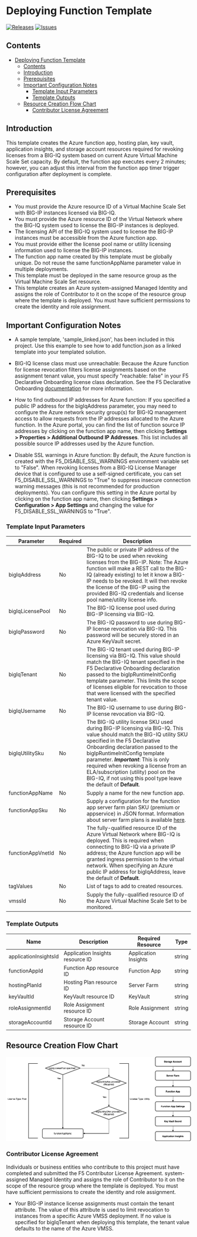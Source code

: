# Deploying Function Template

[![Releases](https://img.shields.io/github/release/f5networks/f5-azure-arm-templates-v2.svg)](https://github.com/f5networks/f5-azure-arm-templates-v2/releases)
[![Issues](https://img.shields.io/github/issues/f5networks/f5-azure-arm-templates-v2.svg)](https://github.com/f5networks/f5-azure-arm-templates-v2/issues)


## Contents

- [Deploying Function Template](#deploying-function-template)
  - [Contents](#contents)
  - [Introduction](#introduction)
  - [Prerequisites](#prerequisites)
  - [Important Configuration Notes](#important-configuration-notes)
    - [Template Input Parameters](#template-input-parameters)
    - [Template Outputs](#template-outputs)
  - [Resource Creation Flow Chart](#resource-creation-flow-chart)
    - [Contributor License Agreement](#contributor-license-agreement)

## Introduction

This template creates the Azure function app, hosting plan, key vault, application insights, and storage account resources required for revoking licenses from a BIG-IQ system based on current Azure Virtual Machine Scale Set capacity. By default, the function app executes every 2 minutes; however, you can adjust this interval from the function app timer trigger configuration after deployment is complete.


## Prerequisites

- You must provide the Azure resource ID of a Virtual Machine Scale Set with BIG-IP instances licensed via BIG-IQ.
- You must provide the Azure resource ID of the Virtual Network where the BIG-IQ system used to license the BIG-IP instances is deployed.
- The licensing API of the BIG-IQ system used to license the BIG-IP instances must be accessible from the Azure function app.
- You must provide either the license pool name or utility licensing information used to license the BIG-IP instances.
- The function app name created by this template must be globally unique. Do not reuse the same functionAppName parameter value in multiple deployments.
- This template must be deployed in the same resource group as the Virtual Machine Scale Set resource.
- This template creates an Azure system-assigned Managed Identity and assigns the role of Contributor to it on the scope of the resource group where the template is deployed. You must have sufficient permissions to create the identity and role assignment.

## Important Configuration Notes

 - A sample template, 'sample_linked.json', has been included in this project. Use this example to see how to add function.json as a linked template into your templated solution.
 
 - BIG-IQ license class must use unreachable: Because the Azure function for license revocation filters license assignments based on the assignment tenant value, you must specify "reachable: false" in your F5 Declarative Onboarding license class declaration. See the F5 Declarative Onboarding [documentation](https://clouddocs.f5.com/products/extensions/f5-declarative-onboarding/latest/big-iq-licensing.html#license-class) for more information.

 - How to find outbound IP addresses for Azure function: If you specified a public IP address for the bigIqAddress parameter, you may need to configure the Azure network security group(s) for BIG-IQ management access to allow requests from the IP addresses allocated to the Azure function. In the Azure portal, you can find the list of function source IP addresses by clicking on the function app name, then clicking **Settings > Properties > Additional Outbound IP Addresses**. This list includes all possible source IP addresses used by the Azure function. 

- Disable SSL warnings in Azure function: By default, the Azure function is created with the F5_DISABLE_SSL_WARNINGS environment variable set to "False". When revoking licenses from a BIG-IQ License Manager device that is configured to use a self-signed certificate, you can set F5_DISABLE_SSL_WARNINGS to "True" to suppress insecure connection warning messages (this is not recommended for production deployments). You can configure this setting in the Azure portal by clicking on the function app name, then clicking **Settings > Configuration > App Settings** and changing the value for F5_DISABLE_SSL_WARNINGS to "True".


### Template Input Parameters

| Parameter | Required | Description |
| --- | --- | --- |
| bigIqAddress | No | The public or private IP address of the BIG-IQ to be used when revoking licenses from the BIG-IP. Note: The Azure function will make a REST call to the BIG-IQ (already existing) to let it know a BIG-IP needs to be revoked. It will then revoke the license of the BIG-IP using the provided BIG-IQ credentials and license pool name/utility license info. |
| bigIqLicensePool | No | The BIG-IQ license pool used during BIG-IP licensing via BIG-IQ. |
| bigIqPassword | No | The BIG-IQ password to use during BIG-IP license revocation via BIG-IQ. This password will be securely stored in an Azure KeyVault secret. |
| bigIqTenant | No | The BIG-IQ tenant used during BIG-IP licensing via BIG-IQ. This value should match the BIG-IQ tenant specified in the F5 Declarative Onboarding declaration passed to the bigIpRuntimeInitConfig template parameter. This limits the scope of licenses eligible for revocation to those that were licensed with the specified tenant value. |
| bigIqUsername | No | The BIG-IQ username to use during BIG-IP license revocation via BIG-IQ. |
| bigIqUtilitySku | No | The BIG-IQ utility license SKU used during BIG-IP licensing via BIG-IQ. This value should match the BIG-IQ utility SKU specified in the F5 Declarative Onboarding declaration passed to the bigIpRuntimeInitConfig template parameter. ***Important***: This is only required when revoking a license from an ELA/subscription (utility) pool on the BIG-IQ, if not using this pool type leave the default of **Default**. |
| functionAppName | No | Supply a name for the new function app. |
| functionAppSku | No | Supply a configuration for the function app server farm plan SKU (premium or appservice) in JSON format. Information about server farm plans is available [here](https://docs.microsoft.com/en-us/azure/templates/microsoft.web/2018-02-01/serverfarms). |
| functionAppVnetId | No | The fully-qualified resource ID of the Azure Virtual Network where BIG-IQ is deployed. This is required when connecting to BIG-IQ via a private IP address; the Azure function app will be granted ingress permission to the virtual network. When specifying an Azure public IP address for bigIqAddress, leave the default of **Default**. |
| tagValues| No | List of tags to add to created resources. |
| vmssId | No | Supply the fully-qualified resource ID of the Azure Virtual Machine Scale Set to be monitored. |

### Template Outputs

| Name | Description | Required Resource | Type | 
| --- | --- | --- | --- |
| applicationInsightsId | Application Insights resource ID | Application Insights | string |
| functionAppId | Function App resource ID | Function App | string |
| hostingPlanId | Hosting Plan resource ID | Server Farm | string |
| keyVaultId | KeyVault resource ID | KeyVault | string |
| roleAssignmentId | Role Assignment resource ID | Role Assignment | string |
| storageAccountId | Storage Account resource ID | Storage Account | string |

## Resource Creation Flow Chart

![Resource Creation Flow Chart](https://github.com/F5Networks/f5-azure-arm-templates-v2/blob/v1.3.0.0/examples/images/azure-function-module.png)


### Contributor License Agreement

Individuals or business entities who contribute to this project must have
completed and submitted the F5 Contributor License Agreement.
 system-assigned Managed Identity and assigns the role of Contributor to it on the scope of the resource group where the template is deployed. You must have sufficient permissions to create the identity and role assignment.
- Your BIG-IP instance license assignments must contain the tenant attribute. The value of this attribute is used to limit revocation to instances from a specific Azure VMSS deployment. If no value is specified for bigIqTenant when deploying this template, the tenant value defaults to the name of the Azure VMSS.

